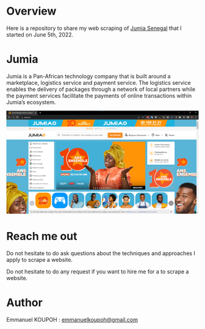 # Overview

Here is a repository to share my web scraping of [Jumia Senegal](www.jumia.sn) that I started on June 5th, 2022.

# Jumia

Jumia is a Pan-African technology company that is built around a marketplace, logistics service and payment service. The logistics service enables the delivery of packages through a network of local partners while the payment services facilitate the payments of online transactions within Jumia’s ecosystem.

![first page](src/jumia_sn.png)

# Reach me out

Do not hesitate to do ask questions about the techniques and approaches I apply to scrape a website. 

Do not hesitate to do any request if you want to hire me for a to scrape a website. 

# Author
Emmanuel KOUPOH : emmanuelkoupoh@gmail.com
